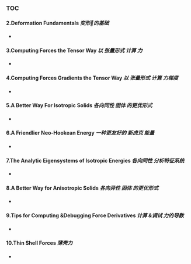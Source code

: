 ### TOC
#### **2**.Deformation Fundamentals ***变形🫠的基础***
  - 
#### **3**.Computing Forces the Tensor Way ***以 张量形式 计算 力***
  - 
#### **4**.Computing Forces Gradients the Tensor Way ***以 张量形式 计算 力梯度***
  - 
#### **5**.A Better Way For Isotropic Solids ***各向同性 固体 的更优形式***
  - 
#### **6**.A Friendlier Neo-Hookean Energy ***一种更友好的 新虎克 能量***
  - 
#### **7**.The Analytic Eigensystems of Isotropic Energies ***各向同性 分析特征系统***
  - 
#### **8**.A Better Way for Anisotropic Solids ***各向异性 固体 的更优形式***
  - 
#### **9**.Tips for Computing &Debugging Force Derivatives ***计算 &调试 力的导数***
  -
#### **10**.Thin Shell Forces ***薄壳力***
  -
